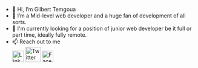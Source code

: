 - 👋 Hi, I’m Gilbert Temgoua
- 🌱 I’m a Mid-level web developer and a huge fan of development of all sorts.
- 👀 I'm currently looking for a position of junior web developer be it full or part time, ideally fully remote.
- 📫 Reach out to me <br>
 [<img src="https://cdn0.iconfinder.com/data/icons/social-15/200/linkedin-512.png" alt="LinkedIn" width = "30" />](https://www.linkedin.com/in/temgoua) [<img src="https://static01.nyt.com/images/2014/08/10/magazine/10wmt/10wmt-superJumbo-v4.jpg" alt="Twitter" width="40" />](https://twitter.com/GilbertTemgoua) [<img src="https://seeklogo.com/images/F/facebook-icon-circle-logo-09F32F61FF-seeklogo.com.png" alt="Facebook" width="30" />](https://www.facebook.com/gilberttemgoua)
<!---
tem-ctrl/tem-ctrl is a ✨ special ✨ repository because its `README.md` (this file) appears on your GitHub profile.
You can click the Preview link to take a look at your changes.
--->
